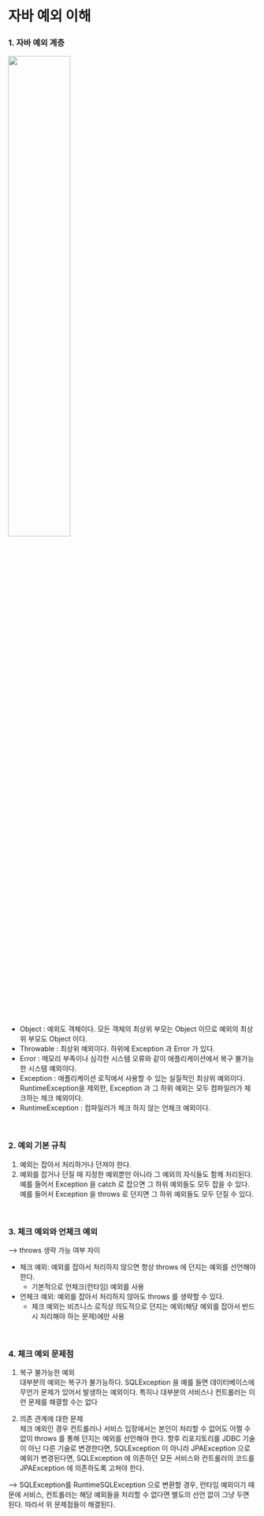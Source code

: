 # 자바 예외 이해

### 1. 자바 예외 계층

<img src="" width=50%></img>

* Object : 예외도 객체이다. 모든 객체의 최상위 부모는 Object 이므로 예외의 최상위 부모도 Object 이다.
* Throwable : 최상위 예외이다. 하위에 Exception 과 Error 가 있다.
* Error : 메모리 부족이나 심각한 시스템 오류와 같이 애플리케이션에서 복구 불가능한 시스템 예외이다. 
* Exception : 애플리케이션 로직에서 사용할 수 있는 실질적인 최상위 예외이다. 
RuntimeException을 제외한, Exception 과 그 하위 예외는 모두 컴파일러가 체크하는 체크 예외이다.
* RuntimeException : 컴파일러가 체크 하지 않는 언체크 예외이다.

<br>

### 2. 예외 기본 규칙
1. 예외는 잡아서 처리하거나 던져야 한다.
2. 예외를 잡거나 던질 때 지정한 예외뿐만 아니라 그 예외의 자식들도 함께 처리된다.
예를 들어서 Exception 을 catch 로 잡으면 그 하위 예외들도 모두 잡을 수 있다.
예를 들어서 Exception 을 throws 로 던지면 그 하위 예외들도 모두 던질 수 있다.

<br>


### 3. 체크 예외와 언체크 예외
--> throws 생략 가능 여부 차이

* 체크 예외: 예외를 잡아서 처리하지 않으면 항상 throws 에 던지는 예외를 선언해야 한다.       
    * 기본적으로 언체크(런타임) 예외를 사용
* 언체크 예외: 예외를 잡아서 처리하지 않아도 throws 를 생략할 수 있다.        
     * 체크 예외는 비즈니스 로직상 의도적으로 던지는 예외(해당 예외를 잡아서 반드시 처리해야 하는 문제)에만 사용

<br>

### 4. 체크 예외 문제점
1. 복구 불가능한 예외      
대부분의 예외는 복구가 불가능하다. SQLException 을 예를 들면 데이터베이스에 무언가 문제가 있어서 발생하는 예외이다. 특히나 대부분의 서비스나 컨트롤러는 이런 문제를 해결할 수는 없다

2. 의존 관계에 대한 문제                 
체크 예외인 경우 컨트롤러나 서비스 입장에서는 본인이 처리할 수 없어도 어쩔 수 없이 throws 를 통해 던지는 예외를 선언해야 한다. 향후 리포지토리를 JDBC 기술이 아닌 다른 기술로 변경한다면,  SQLException 이 아니라 JPAException 으로 예외가 변경된다면, SQLException 에 의존하던 모든 서비스와 컨트롤러의 코드를 JPAException 에 의존하도록 고쳐야 한다.

--> SQLException를  RuntimeSQLException 으로 변환할 경우, 런타임 예외이기 때문에 서비스, 컨트롤러는 해당 예외들을 처리할 수 없다면 별도의 선언 없이 그냥 두면 된다. 따라서 위 문제점들이 해결된다.
